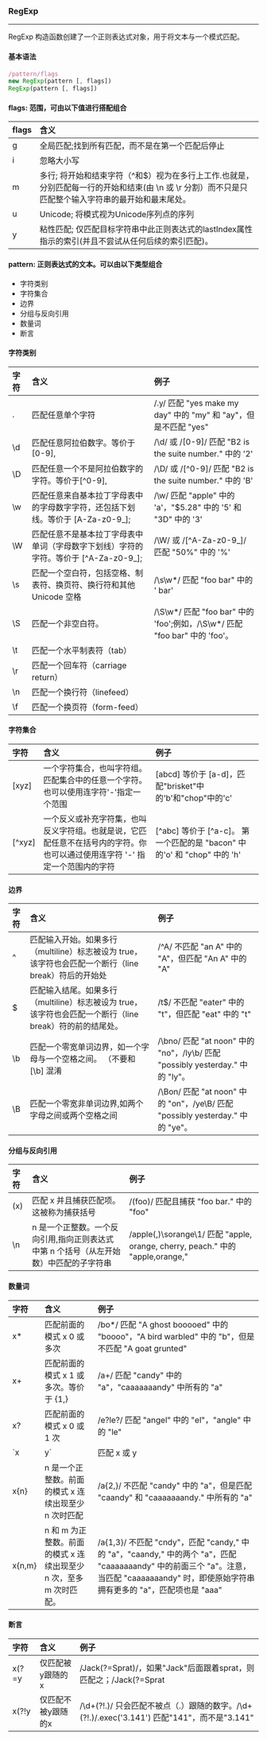 ### RegExp
-------

RegExp 构造函数创建了一个正则表达式对象，用于将文本与一个模式匹配。

#### 基本语法
``` js
/pattern/flags
new RegExp(pattern [, flags])
RegExp(pattern [, flags])
```
#### flags: 范围，可由以下值进行搭配组合
|flags|含义|
|:----|:----|
|g|全局匹配;找到所有匹配，而不是在第一个匹配后停止|
|i|忽略大小写|
|m|多行; 将开始和结束字符（^和$）视为在多行上工作.也就是，分别匹配每一行的开始和结束(由 \n 或 \r 分割）而不只是只匹配整个输入字符串的最开始和最末尾处。|
|u|Unicode; 将模式视为Unicode序列点的序列|
|y|粘性匹配; 仅匹配目标字符串中此正则表达式的lastIndex属性指示的索引(并且不尝试从任何后续的索引匹配)。|

#### pattern: 正则表达式的文本。可以由以下类型组合
* 字符类别
* 字符集合
* 边界
* 分组与反向引用
* 数量词
* 断言

#### 字符类别
|字符|含义|例子
|:----|:----|:----|
|.|匹配任意单个字符|/.y/ 匹配 "yes make my day" 中的 "my" 和 "ay"，但是不匹配 "yes"|
|\d|匹配任意阿拉伯数字。等价于[0-9],|/\d/ 或 /[0-9]/ 匹配 "B2 is the suite number." 中的 '2'|
|\D|匹配任意一个不是阿拉伯数字的字符。等价于[^0-9],|/\D/ 或 /[^0-9]/ 匹配 "B2 is the suite number." 中的 'B'|
|\w|匹配任意来自基本拉丁字母表中的字母数字字符，还包括下划线。等价于 [A-Za-z0-9_];|/\w/ 匹配 "apple" 中的 'a'，"$5.28" 中的 '5' 和 "3D" 中的 '3'|
|\W|匹配任意不是基本拉丁字母表中单词（字母数字下划线）字符的字符。等价于 [^A-Za-z0-9_];|/\W/ 或 /[^A-Za-z0-9_]/ 匹配 "50%" 中的 '%'|
|\s|匹配一个空白符，包括空格、制表符、换页符、换行符和其他 Unicode 空格 | /\s\w*/ 匹配 "foo bar" 中的 ' bar'|
|\S|匹配一个非空白符。|/\S\w*/ 匹配 "foo bar" 中的 'foo';例如，/\S\w*/ 匹配 "foo bar" 中的 'foo'。|
|\t|匹配一个水平制表符（tab）|
|\r|匹配一个回车符（carriage return）|
|\n|匹配一个换行符（linefeed）|
|\f|匹配一个换页符（form-feed）|

#### 字符集合
|字符|含义|例子
|:----|:----|:----|
|[xyz]|一个字符集合，也叫字符组。匹配集合中的任意一个字符。也可以使用连字符'-'指定一个范围 | [abcd] 等价于 [a-d]，匹配"brisket"中的'b'和"chop"中的'c'|
|[^xyz]|一个反义或补充字符集，也叫反义字符组。也就是说，它匹配任意不在括号内的字符。你也可以通过使用连字符 '-' 指定一个范围内的字符 | [^abc] 等价于 [^a-c]。 第一个匹配的是 "bacon" 中的'o' 和 "chop" 中的 'h'|

#### 边界
|字符|含义|例子
|:----|:----|:----|
|^|匹配输入开始。如果多行（multiline）标志被设为 true，该字符也会匹配一个断行（line break）符后的开始处|/^A/ 不匹配 "an A" 中的 "A"，但匹配 "An A" 中的 "A"|
|$|匹配输入结尾。如果多行（multiline）标志被设为 true，该字符也会匹配一个断行（line break）符的前的结尾处。|/t$/ 不匹配 "eater" 中的 "t"，但匹配 "eat" 中的 "t"|
|\b|匹配一个零宽单词边界，如一个字母与一个空格之间。 （不要和 [\b] 混淆 | /\bno/ 匹配 "at noon" 中的 "no"，/ly\b/ 匹配 "possibly yesterday." 中的 "ly"。|
|\B|匹配一个零宽非单词边界,如两个字母之间或两个空格之间 |/\Bon/ 匹配 "at noon" 中的 "on"，/ye\B/ 匹配 "possibly yesterday." 中的 "ye"。|


#### 分组与反向引用
|字符|含义|例子
|:----|:----|:----|
|(x)|匹配 x 并且捕获匹配项。 这被称为捕获括号|/(foo)/ 匹配且捕获 "foo bar." 中的 "foo"|
|\n|n 是一个正整数。一个反向引用,指向正则表达式中第 n 个括号（从左开始数）中匹配的子字符串|/apple(,)\sorange\1/ 匹配 "apple, orange, cherry, peach." 中的 "apple,orange,"|


#### 数量词
|字符|含义|例子
|:----|:----|:----|
|x*|匹配前面的模式 x 0 或多次|/bo*/ 匹配 "A ghost booooed" 中的 "boooo"，"A bird warbled" 中的 "b"，但是不匹配 "A goat grunted"|
|x+|匹配前面的模式 x 1 或多次。等价于 {1,}|/a+/ 匹配 "candy" 中的 "a"，"caaaaaaandy" 中所有的 "a"|
|x?|匹配前面的模式 x 0 或 1 次|/e?le?/ 匹配 "angel" 中的 "el"，"angle" 中的 "le"|
|`x|y`|匹配 x 或 y|/green|red/ 匹配 "green apple" 中的 ‘green'，"red apple." 中的 'red'|
|x{n}|n 是一个正整数。前面的模式 x 连续出现至少 n 次时匹配|/a{2,}/ 不匹配 "candy" 中的 "a"，但是匹配 "caandy" 和 "caaaaaaandy." 中所有的 "a"|
|x{n,m}|n 和 m 为正整数。前面的模式 x 连续出现至少 n 次，至多 m 次时匹配。|/a{1,3}/ 不匹配 "cndy"，匹配 "candy," 中的 "a"，"caandy," 中的两个 "a"，匹配 "caaaaaaandy" 中的前面三个 "a"。注意，当匹配 "caaaaaaandy" 时，即使原始字符串拥有更多的 "a"，匹配项也是 "aaa"|


#### 断言
|字符|含义|例子
|:----|:----|:----|
|x(?=y|仅匹配被y跟随的x|/Jack(?=Sprat)/，如果"Jack"后面跟着sprat，则匹配之；/Jack(?=Sprat|Frost)/ ，如果"Jack"后面跟着"Sprat"或者"Frost"，则匹配之。但是，"Sprat" 和"Frost" 都不会在匹配结果中出现|
|x(?!y|仅匹配不被y跟随的x|/\d+(?!\.)/ 只会匹配不被点（.）跟随的数字。/\d+(?!\.)/.exec('3.141') 匹配"141"，而不是"3.141"|



